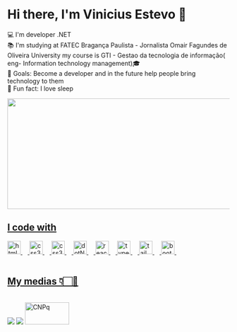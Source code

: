 <h1 align="left"> Hi there, I'm Vinicius Estevo 👋 </h1>

<p align="left">💻 I'm developer .NET<br>
  📚 I'm studying at FATEC Bragança Paulista - Jornalista Omair Fagundes de Oliveira University
  my course is GTI - Gestao da tecnologia de informação( eng- Information technology management)🎓<br>
  🎯 Goals: Become a developer and in the future help people bring technology to them<br>
  🎲 Fun fact: I love sleep </p>

<div>
   <a href="https://github.com/Estev0o"
   <img height="250em" width="1000em" src="https://github-readme-stats.vercel.app/api?username=Estev0o&show_icons=true&theme=midnight-  purple&include_all_commits=true&count_private=true"/>
   <img height="250em" width="1000em" src="https://github-readme-stats.vercel.app/api/top-langs/?username=Estev0o&layout=compact&langs_count=6&theme=midnight-purple"/>
</div>

<h2 align="left">I code with </h2>

<div align="left">
  <img src="https://cdn.jsdelivr.net/gh/devicons/devicon/icons/html5/html5-original.svg" height="30" alt="html5 logo"  />
  <img width="12" />
  <img src="https://cdn.jsdelivr.net/gh/devicons/devicon/icons/css3/css3-original.svg" height="30" alt="css3 logo"  />
  <img width="12" />
  <img src="https://cdn.jsdelivr.net/gh/devicons/devicon/icons/csharp/csharp-original.svg" height="30" alt="css3 logo"  />
  <img width="12" />
  <img src="https://cdn.jsdelivr.net/gh/devicons/devicon@latest/icons/dotnetcore/dotnetcore-original.svg" height="30" alt="dotNet logo"  />
  <img width="12" />
  <img src="https://cdn.jsdelivr.net/gh/devicons/devicon@latest/icons/react/react-original.svg" height="30" alt="react logo"  />
  <img width="12" />
  <img src="https://cdn.jsdelivr.net/gh/devicons/devicon@latest/icons/typescript/typescript-original.svg" height="30" alt="type logo"  />
  <img width="12" />
  <img src="https://cdn.jsdelivr.net/gh/devicons/devicon@latest/icons/tailwindcss/tailwindcss-original.svg" height="30" alt="tailwind logo"  />
  <img width="12" />
  <img src="https://cdn.jsdelivr.net/gh/devicons/devicon@latest/icons/bootstrap/bootstrap-original.svg" height="30" alt="bootsrap logo"  />
  <img width="12" />
</div>
<br>

<div align="left">
<h2>My medias 👇🏻💖 </h2>
<br>
<a href="https://www.linkedin.com/in/vinicius-estevo/" target="_blank"><img src="https://img.shields.io/badge/LinkedIn-0077B5?style=for-the-badge&logo=linkedin&logoColor=white" target="_blank"></a>
<a href="mailto:viniestevo33@gmail.com" target="_blank"><img src="https://img.shields.io/badge/Gmail-D14836?style=for-the-badge&logo=gmail&logoColor=white" target="_blank"></a>
<a href="http://lattes.cnpq.br/9593204524970544" target="_blank"><img src="https://iqc.org.br/wp-content/uploads/2022/07/cnpq.jpg" style="width: 100px; height: 50px;" alt="CNPq"></a>
</div>
